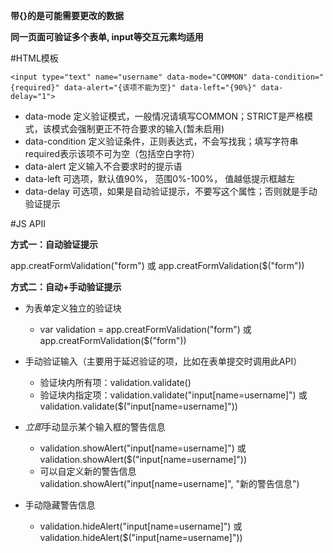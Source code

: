 **带{}的是可能需要更改的数据**

**同一页面可验证多个表单, input等交互元素均适用**

#HTML模板

	<input type="text" name="username" data-mode="COMMON" data-condition="{required}" data-alert="{该项不能为空}" data-left="{90%}" data-delay="1">

+ data-mode 定义验证模式，一般情况请填写COMMON；STRICT是严格模式，该模式会强制更正不符合要求的输入(暂未启用)
+ data-condition 定义验证条件，正则表达式，不会写找我；填写字符串required表示该项不可为空（包括空白字符）
+ data-alert 定义输入不合要求时的提示语
+ data-left 可选项，默认值90%， 范围0%-100%， 值越低提示框越左
+ data-delay 可选项，如果是自动验证提示，不要写这个属性；否则就是手动验证提示

#JS APII

**方式一：自动验证提示**

app.creatFormValidation("form") 或 app.creatFormValidation($("form"))

**方式二：自动+手动验证提示**

+ 为表单定义独立的验证块
  + var validation = app.creatFormValidation("form") 或 app.creatFormValidation($("form"))

+ 手动验证输入（主要用于延迟验证的项，比如在表单提交时调用此API）
  + 验证块内所有项：validation.validate()
  + 验证块内指定项：validation.validate("input[name=username]") 或 validation.validate($("input[name=username]"))

+ *立即*手动显示某个输入框的警告信息
  + validation.showAlert("input[name=username]") 或 validation.showAlert($("input[name=username]"))
  + 可以自定义新的警告信息 validation.showAlert("input[name=username]", "新的警告信息")

+ 手动隐藏警告信息
  + validation.hideAlert("input[name=username]") 或 validation.hideAlert($("input[name=username]"))